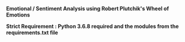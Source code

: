 **Emotional / Sentiment Analysis using Robert Plutchik's Wheel of Emotions**

__Strict Requirement : Python 3.6.8 required and the modules from the requirements.txt file__ 

